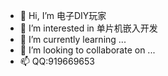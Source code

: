 - 👋 Hi, I’m 电子DIY玩家
- 👀 I’m interested in 单片机嵌入开发
- 🌱 I’m currently learning ...
- 💞️ I’m looking to collaborate on ...
- 📫 QQ:919669653

<!---
Electronic-DIY-player/Electronic-DIY-player is a ✨ special ✨ repository because its `README.md` (this file) appears on your GitHub profile.
You can click the Preview link to take a look at your changes.
--->
